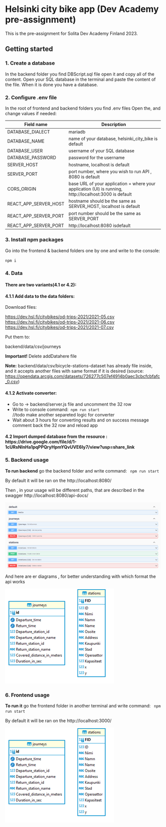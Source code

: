 # Helsinki city bike app (Dev Academy pre-assignment)

This is the pre-assignment for Solita Dev Academy Finland 2023.

## Getting started

<h3>1. Create a database</h3>

In the backend folder you find DBScript.sql file open it and copy all of the content.
Open your SQL database in the terminal and paste the content of the file.
When it is done you have a database.

<h3>2. Configure .env file</h3>

In the root of frontend and backend folders you find .env files
Open the, and change values if needed:

| Field name            | Description                                                                                                             |
|-----------------------|-------------------------------------------------------------------------------------------------------------------------|
| DATABASE_DIALECT      | mariadb                                                                                                                 |
| DATABASE_NAME         | name of your database, helsinki_city_bike is default                                                                    |
| DATABASE_USER         | username of your SQL database                                                                                           |
| DATABASE_PASSWORD     | password for the username                                                                                               |
| SERVER_HOST           | hostname, localhost is default                                                                                          |
| SERVER_PORT           | port number, where you wish to run API , 8080 is default                                                                |
| CORS_ORIGIN           | base URL of your application = where your application (UI) is running, http://localhost:3000 is default                 |
| REACT_APP_SERVER_HOST | hostname should be the same as SERVER_HOST, localhost is default                                                        |
| REACT_APP_SERVER_PORT | port number should be the same as SERVER_PORT                                                                           |
| REACT_APP_SERVER_PORT | http://localhost:8080   isdefault                                                                                       |

<h3>3. Install npm packages</h3>

Go into the frontend & backend folders one by one and write to the console:

<code>npm i</code>

<h3>4.  Data</h3> 
   <h4>There are two variants(4.1 or 4.2):</h4>
   <h4>4.1.1 Add data to the data folders:</h4> 

  Download files:
  
  https://dev.hsl.fi/citybikes/od-trips-2021/2021-05.csv <br/>
  https://dev.hsl.fi/citybikes/od-trips-2021/2021-06.csv <br/>
  https://dev.hsl.fi/citybikes/od-trips-2021/2021-07.csv <br/>
  
  Put them to: 
  
  backend/data/csv/journeys
  
  **Important!** Delete addDatahere file
  
  **Note:** backend/data/csv/bicycle-stations-dataset has already file inside, and it accepts another files with same format if it is desired 
  (source: https://opendata.arcgis.com/datasets/726277c507ef4914b0aec3cbcfcbfafc_0.csv)
  
  <h4>4.1.2 Activate converter:</h4> 
  
  <ul>
   <li>Go to -> backend/server.js file and uncomment the 32 row </li>
   <li>Write to console  command:<code> npm run start</code></li>  //todo make another separeted logic for converter
   <li>Wait about 3 hours for converting results and on success message comment back the 32 row and reload app</li>
  </ul>
  
  <h4>4.2 Import dumped database from the resource : https://drive.google.com/file/d/1-1cURsNInHa1pqPPQryHpmYQvUVE6Iy7/view?usp=share_link</h4> 
 
  
<h3>5. Backend usage</h3> 
<b>To run backend</b> go the backend folder and write command: <code> npm run start</code>

By default it will be ran on the http://localhost:8080/

Then , in your usage will be different paths, that are described in the swagger http://localhost:8080/api-docs/

<img src="./imgs/paths.PNG"  title="paths">

And here are er diagrams , for better understanding with which format the api works 

<img src="./imgs/erd.PNG"  title="paths">
  
<h3>6. Frontend usage</h3>
<b>To run it</b> go the frontend folder in another terminal and write command: <code> npm run start</code>

By default it will be ran on the http://localhost:3000/

<img src="./imgs/erd.PNG"  title="paths">
  
